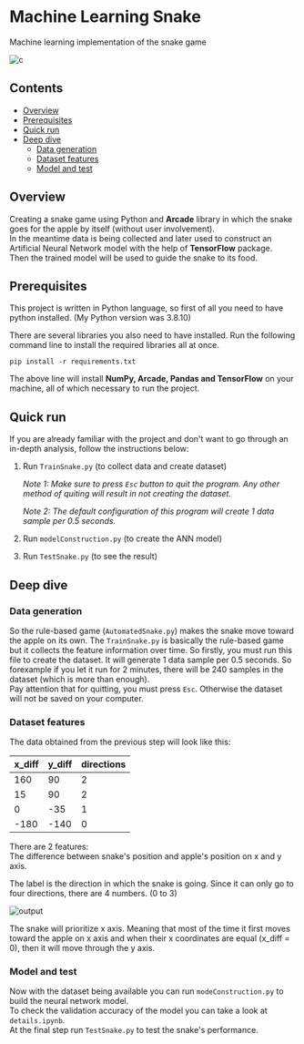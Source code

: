 # Machine Learning Snake
Machine learning implementation of the snake game
  
![c](https://github.com/mhmdParvari/Assignment-6/assets/103634638/7450a490-78b4-45e8-9543-dbf41f534aff)

## Contents
* [Overview](#overview)  
* [Prerequisites](#prerequisites)  
* [Quick run](#quick-run)  
* [Deep dive](#deep-dive)  
  * [Data generation](#data-generation)
  * [Dataset features](#dataset-features)
  * [Model and test](#model-and-test)

## Overview
Creating a snake game using Python and **Arcade** library in which the snake goes for the apple by itself (without user involvement).  
In the meantime data is being collected and later used to construct an Artificial Neural Network model with the help of **TensorFlow** package.  
Then the trained model will be used to guide the snake to its food.

## Prerequisites
This project is written in Python language, so first of all you need to have python installed. (My Python version was 3.8.10)

There are several libraries you also need to have installed. Run the following command line to install the required libraries all at once.
```
pip install -r requirements.txt
```
The above line will install **NumPy, Arcade, Pandas and TensorFlow** on your machine, all of which necessary to run the project.

## Quick run
If you are already familiar with the project and don't want to go through an in-depth analysis, follow the instructions below:

1. Run `TrainSnake.py` (to collect data and create dataset)
   
   *Note 1: Make sure to press `Esc` button to quit the program. Any other method of quiting will result in not creating the dataset.*
   
   *Note 2: The default configuration of this program will create 1 data sample per 0.5 seconds.*

2. Run `modelConstruction.py` (to create the ANN model)
3. Run `TestSnake.py` (to see the result)

## Deep dive

### Data generation
So the rule-based game (`AutomatedSnake.py`) makes the snake move toward the apple on its own. The `TrainSnake.py` is basically the rule-based game but
it collects the feature information over time. So firstly, you must run this file to create the dataset. It will generate 1 data sample
per 0.5 seconds. So forexample if you let it run for 2 minutes, there will be 240 samples in the dataset (which is more than enough).  
Pay attention that for quitting, you must press `Esc`. Otherwise the dataset will not be saved on your computer.

### Dataset features
The data obtained from the previous step will look like this:

<div align="center">
  
| x_diff | y_diff | directions
| ------ | ------ | ---
| 160    | 90     | 2
| 15     | 90     | 2
| 0      | -35    | 1
| -180   | -140   | 0

</div>

There are 2 features:  
The difference between snake's position and apple's position on x and y axis.  

The label is the direction in which the snake is going. Since it can only go to four directions, there are 4 numbers. (0 to 3)
  
![output](https://github.com/mhmdParvari/Assignment-6/assets/103634638/0bd05f7c-51fb-44d5-bad0-cdaeacc93eb1)

The snake will prioritize x axis. Meaning that most of the time it first moves toward the apple on x axis and when their x coordinates are equal (x_diff = 0), 
then it will move through the y axis.

### Model and test
Now with the dataset being available you can run `modeConstruction.py` to build the neural network model.  
To check the validation accuracy of the model you can take a look at `details.ipynb`.  
At the final step run `TestSnake.py` to test the snake's performance.
